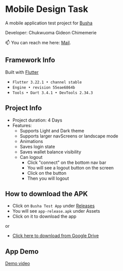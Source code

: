 # Mobile Design Task

A mobile application test project for [Busha](https://www.busha.co/)

Developer: Chukwuoma Gideon Chimemerie

📫 You can reach me here: [Mail](mailto:gideon.dart@gmail.com).

## Framework Info

Built with [Flutter](https://flutter.dev)

- `Flutter 3.22.1 • channel stable`
- `Engine • revision 55eae6864b`
- `Tools • Dart 3.4.1 • DevTools 2.34.3`

## Project Info

- Project duration: 4 Days
- Features:
  - Supports Light and Dark theme
  - Supports larger navScreens or landscape mode
  - Animations
  - Saves login state
  - Saves wallet balance visibility
  - Can logout
    - Click "connect" on the bottom nav bar
    - You will see a logout button on the screen
    - Click on the button
    - Then you will logout

## How to download the APK

- Click on `Busha Test App` under [Releases](https://github.com/egideons/busha_mobile_design_task/releases)
- You will see `app-release.apk` under Assets
- Click on it to download the app

or

- [Click here to download from Google Drive](https://drive.google.com/file/d/1U7FZDKb2EPT8kO0O8arxuecicEeJsJKX/view?usp=drivesdk)

## App Demo

[Demo video](https://raw.githubusercontent.com/egideons/busha_mobile_design_task/main/demo/app_demo.mp4)

